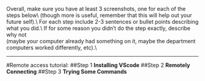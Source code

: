Overall, make sure you have at least 3 screenshots, one for each of the steps below\ 
(though more is useful, remember that this will help out your future self).\ 
For each step include 2-3 sentences or bullet points describing what you did.\ 
If for some reason you didn’t do the step exactly, describe why not\
(maybe your computer already had something on it, maybe the department computers worked differently, etc).\
***
#Remote access tutorial:
##Step 1
**Installing VScode**
##Step 2
**Remotely Connecting**
##Step 3
**Trying Some Commands**
